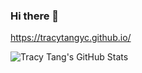 ### Hi there 👋

https://tracytangyc.github.io/

<!--
**tracytangyc/tracytangyc** is a ✨ _special_ ✨ repository because its `README.md` (this file) appears on your GitHub profile.

Here are some ideas to get you started:

- 🔭 I’m currently working on ...
- 🌱 I’m currently learning ...
- 👯 I’m looking to collaborate on ...
- 🤔 I’m looking for help with ...
- 💬 Ask me about ...
- 📫 How to reach me: ...
- 😄 Pronouns: ...
- ⚡ Fun fact: ...
-->

![Tracy Tang's GitHub Stats](https://github-readme-stats.vercel.app/api?username=tracytangyc&show_icons=true&count_private=true&theme=transparent)

<!-- top-lang cannot count private repos -->
<!-- <a href="https://github.com/tracytangyc">
  <img height="150" align="center" src="https://github-readme-stats.vercel.app/api/top-langs/?username=tracytangyc&langs_count=6&layout=compact&theme=buefy" />
</a>
 -->
